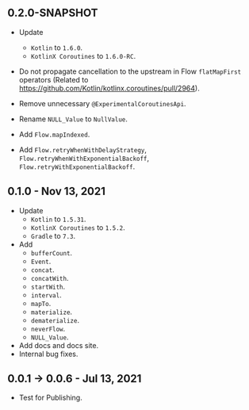 ## 0.2.0-SNAPSHOT

-   Update
    -   `Kotlin` to `1.6.0`.
    -   `KotlinX Coroutines` to `1.6.0-RC`.

-   Do not propagate cancellation to the upstream in Flow `flatMapFirst` operators
    (Related to https://github.com/Kotlin/kotlinx.coroutines/pull/2964).

-   Remove unnecessary `@ExperimentalCoroutinesApi`.

-   Rename `NULL_Value` to `NullValue`.

-   Add `Flow.mapIndexed`.

-   Add `Flow.retryWhenWithDelayStrategy`, `Flow.retryWhenWithExponentialBackoff`, `Flow.retryWithExponentialBackoff`.

## 0.1.0 - Nov 13, 2021

-   Update
    -   `Kotlin` to `1.5.31`.
    -   `KotlinX Coroutines` to `1.5.2`.
    -   `Gradle` to `7.3`.
-   Add
    -   `bufferCount`.
    -   `Event`.
    -   `concat`.
    -   `concatWith`.
    -   `startWith`.
    -   `interval`.
    -   `mapTo`.
    -   `materialize`.
    -   `dematerialize`.
    -   `neverFlow`.
    -   `NULL_Value`.
-   Add docs and docs site.
-   Internal bug fixes.

## 0.0.1 -> 0.0.6 - Jul 13, 2021

-   Test for Publishing.
